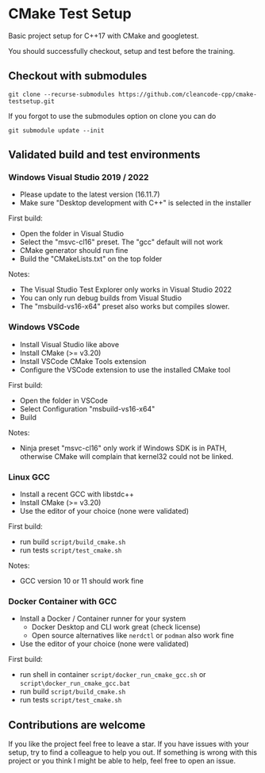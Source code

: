 # CMake Test Setup

Basic project setup for C++17 with CMake and googletest.

You should successfully checkout, setup and test before the training.

## Checkout with submodules

```
git clone --recurse-submodules https://github.com/cleancode-cpp/cmake-testsetup.git
```

If you forgot to use the submodules option on clone you can do

```
git submodule update --init
```

## Validated build and test environments

### Windows Visual Studio 2019 / 2022

* Please update to the latest version (16.11.7)
* Make sure "Desktop development with C++" is selected in the installer

First build:
* Open the folder in Visual Studio
* Select the "msvc-cl16" preset. The "gcc" default will not work
* CMake generator should run fine
* Build the "CMakeLists.txt" on the top folder

Notes:
* The Visual Studio Test Explorer only works in Visual Studio 2022
* You can only run debug builds from Visual Studio
* The "msbuild-vs16-x64" preset also works but compiles slower.

### Windows VSCode

* Install Visual Studio like above
* Install CMake (>= v3.20)
* Install VSCode CMake Tools extension
* Configure the VSCode extension to use the installed CMake tool

First build:
* Open the folder in VSCode
* Select Configuration "msbuild-vs16-x64"
* Build

Notes:
* Ninja preset "msvc-cl16" only work if Windows SDK is in PATH, otherwise CMake will complain that kernel32 could not be linked.

### Linux GCC

* Install a recent GCC with libstdc++
* Install CMake (>= v3.20)
* Use the editor of your choice (none were validated)

First build:
* run build `script/build_cmake.sh`
* run tests `script/test_cmake.sh`

Notes:
* GCC version 10 or 11 should work fine

### Docker Container with GCC

* Install a Docker / Container runner for your system
   * Docker Desktop and CLI work great (check license)
   * Open source alternatives like `nerdctl` or `podman` also work fine
* Use the editor of your choice (none were validated)

First build:
* run shell in container `script/docker_run_cmake_gcc.sh` or `script\docker_run_cmake_gcc.bat`
* run build `script/build_cmake.sh`
* run tests `script/test_cmake.sh`

## Contributions are welcome

If you like the project feel free to leave a star.
If you have issues with your setup, try to find a colleague to help you out.
If something is wrong with this project or you think I might be able to help, feel free to open an issue.
